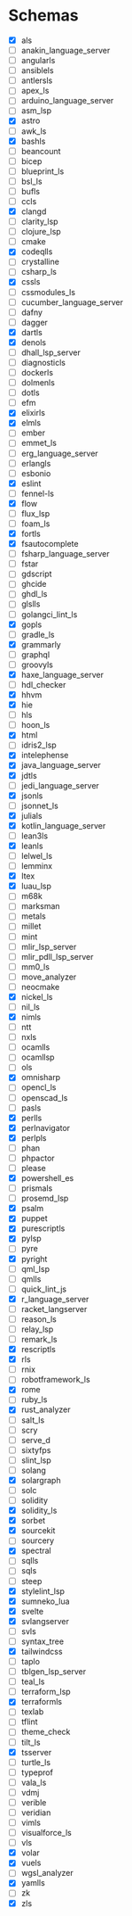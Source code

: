 # Schemas

- [x] als
- [ ] anakin_language_server
- [ ] angularls
- [ ] ansiblels
- [ ] antlersls
- [ ] apex_ls
- [ ] arduino_language_server
- [ ] asm_lsp
- [x] astro
- [ ] awk_ls
- [x] bashls
- [ ] beancount
- [ ] bicep
- [ ] blueprint_ls
- [ ] bsl_ls
- [ ] bufls
- [ ] ccls
- [x] clangd
- [ ] clarity_lsp
- [ ] clojure_lsp
- [ ] cmake
- [x] codeqlls
- [ ] crystalline
- [ ] csharp_ls
- [x] cssls
- [ ] cssmodules_ls
- [ ] cucumber_language_server
- [ ] dafny
- [ ] dagger
- [x] dartls
- [x] denols
- [ ] dhall_lsp_server
- [ ] diagnosticls
- [ ] dockerls
- [ ] dolmenls
- [ ] dotls
- [ ] efm
- [x] elixirls
- [x] elmls
- [ ] ember
- [ ] emmet_ls
- [ ] erg_language_server
- [ ] erlangls
- [ ] esbonio
- [x] eslint
- [ ] fennel-ls
- [x] flow
- [ ] flux_lsp
- [ ] foam_ls
- [x] fortls
- [x] fsautocomplete
- [ ] fsharp_language_server
- [ ] fstar
- [ ] gdscript
- [ ] ghcide
- [ ] ghdl_ls
- [ ] glslls
- [ ] golangci_lint_ls
- [x] gopls
- [ ] gradle_ls
- [x] grammarly
- [ ] graphql
- [ ] groovyls
- [x] haxe_language_server
- [ ] hdl_checker
- [x] hhvm
- [x] hie
- [ ] hls
- [ ] hoon_ls
- [x] html
- [ ] idris2_lsp
- [x] intelephense
- [x] java_language_server
- [x] jdtls
- [ ] jedi_language_server
- [x] jsonls
- [ ] jsonnet_ls
- [x] julials
- [x] kotlin_language_server
- [ ] lean3ls
- [x] leanls
- [ ] lelwel_ls
- [ ] lemminx
- [x] ltex
- [x] luau_lsp
- [ ] m68k
- [ ] marksman
- [ ] metals
- [ ] millet
- [ ] mint
- [ ] mlir_lsp_server
- [ ] mlir_pdll_lsp_server
- [ ] mm0_ls
- [ ] move_analyzer
- [ ] neocmake
- [x] nickel_ls
- [ ] nil_ls
- [x] nimls
- [ ] ntt
- [ ] nxls
- [ ] ocamlls
- [ ] ocamllsp
- [ ] ols
- [x] omnisharp
- [ ] opencl_ls
- [ ] openscad_ls
- [ ] pasls
- [x] perlls
- [x] perlnavigator
- [x] perlpls
- [ ] phan
- [ ] phpactor
- [ ] please
- [x] powershell_es
- [ ] prismals
- [ ] prosemd_lsp
- [x] psalm
- [x] puppet
- [x] purescriptls
- [x] pylsp
- [ ] pyre
- [x] pyright
- [ ] qml_lsp
- [ ] qmlls
- [ ] quick_lint_js
- [x] r_language_server
- [ ] racket_langserver
- [ ] reason_ls
- [ ] relay_lsp
- [ ] remark_ls
- [x] rescriptls
- [x] rls
- [ ] rnix
- [ ] robotframework_ls
- [x] rome
- [ ] ruby_ls
- [x] rust_analyzer
- [ ] salt_ls
- [ ] scry
- [ ] serve_d
- [ ] sixtyfps
- [ ] slint_lsp
- [ ] solang
- [x] solargraph
- [ ] solc
- [ ] solidity
- [x] solidity_ls
- [x] sorbet
- [x] sourcekit
- [ ] sourcery
- [x] spectral
- [ ] sqlls
- [ ] sqls
- [ ] steep
- [x] stylelint_lsp
- [x] sumneko_lua
- [x] svelte
- [x] svlangserver
- [ ] svls
- [ ] syntax_tree
- [x] tailwindcss
- [ ] taplo
- [ ] tblgen_lsp_server
- [ ] teal_ls
- [ ] terraform_lsp
- [x] terraformls
- [ ] texlab
- [ ] tflint
- [ ] theme_check
- [ ] tilt_ls
- [x] tsserver
- [ ] turtle_ls
- [ ] typeprof
- [ ] vala_ls
- [ ] vdmj
- [ ] verible
- [ ] veridian
- [ ] vimls
- [ ] visualforce_ls
- [ ] vls
- [x] volar
- [x] vuels
- [ ] wgsl_analyzer
- [x] yamlls
- [ ] zk
- [x] zls